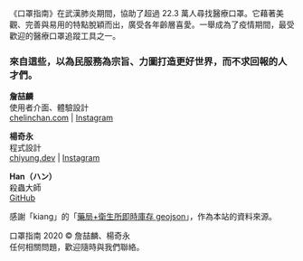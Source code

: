 《口罩指南》在武漢肺炎期間，協助了超過 22.3 萬人尋找醫療口罩。它藉著美觀、完善與易用的特點脫穎而出，廣受各年齡層喜愛。一舉成為了疫情期間，最受歡迎的醫療口罩追蹤工具之一。

### 來自這些，以為民服務為宗旨、力圖打造更好世界，而不求回報的人才們。

**詹喆麟**  
使用者介面、體驗設計  
[chelinchan.com](http://chelinchan.com) | [Instagram](https://instagram.com/chelinchan24)

**楊奇永**  
程式設計  
[chiyung.dev](https://chiyung.dev) | [Instagram](https://instagram.com/yangchiyung)  

**Han（ハン）**  
殺蟲大師  
[GitHub](https://github.com/hannoeru/)  

感謝「kiang」的「[藥局+衛生所即時庫存 geojson](https://raw.githubusercontent.com/kiang/pharmacies/master/json/points.json)」，作為本站的資料來源。  
  
口罩指南  2020 © 詹喆麟、楊奇永  
任何相關問題，歡迎隨時與我們聯絡。

